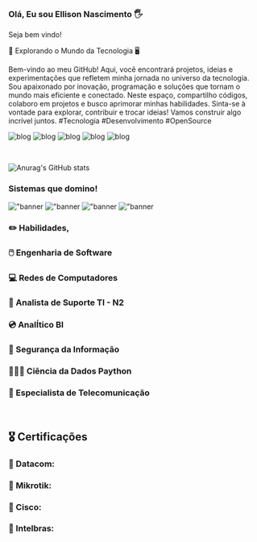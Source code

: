 ### Olá, Eu sou Ellison Nascimento 🖐️
Seja bem vindo!

🚀 Explorando o Mundo da Tecnologia 🖥️

Bem-vindo ao meu GitHub! Aqui, você encontrará projetos, ideias e experimentações que refletem minha jornada no universo da tecnologia.
Sou apaixonado por inovação, programação e soluções que tornam o mundo mais eficiente e conectado. Neste espaço, compartilho códigos, colaboro em projetos e busco aprimorar minhas habilidades.
Sinta-se à vontade para explorar, contribuir e trocar ideias! Vamos construir algo incrível juntos.
#Tecnologia #Desenvolvimento #OpenSource


![blog](https://img.shields.io/badge/Telegram-2CA5E0?style=for-the-badge&logo=telegram&logoColor=white)
![blog](https://img.shields.io/badge/Discord-7289DA?style=for-the-badge&logo=discord&logoColor=white)
![blog](https://img.shields.io/badge/Facebook-1877F2?style=for-the-badge&logo=facebook&logoColor=white)
![blog](https://img.shields.io/badge/Instagram-E4405F?style=for-the-badge&logo=instagram&logoColor=white)
![blog](https://img.shields.io/badge/LinkedIn-0077B5?style=for-the-badge&logo=linkedin&logoColor=white)

<div><br>

![Anurag's GitHub stats](https://github-readme-stats.vercel.app/api?username=Ellisomm&show_icons=true&bg_color=000000)


### Sistemas que domino!

!["banner](https://img.shields.io/badge/Linux-FCC624?style=for-the-badge&logo=linux&logoColor=black)
!["banner](https://img.shields.io/badge/Windows-0078D6?style=for-the-badge&logo=windows&logoColor=white)
!["banner](https://img.shields.io/badge/dev.to-0A0A0A?style=for-the-badge&logo=devdotto&logoColor=white)
!["banner](https://img.shields.io/badge/Python-14354C?style=for-the-badge&logo=python&logoColor=white)


### ✏️      Habilidades,

### 🖱️ Engenharia de Software
### 💻 Redes de Computadores
### 📠 Analista de Suporte TI - N2
### 💿 AnalÍtico BI
### 🏬 Segurança da Informação
### 👩🏼‍💻 Ciência da Dados Paython
### 📡 Especialista de Telecomunicação


<div><br>

## 🎖️ Certificações
<div>

### 🧾 Datacom:

### 🧾 Mikrotik:

### 🧾 Cisco:

### 🧾 Intelbras:

